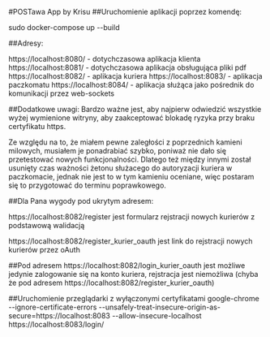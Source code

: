 #POSTawa App by Krisu
##Uruchomienie aplikacji poprzez komendę:

sudo docker-compose up --build

##Adresy:

https://localhost:8080/    - dotychczasowa aplikacja klienta
https://localhost:8081/    - dotychczasowa aplikacja obsługująca pliki pdf
https://localhost:8082/    - aplikacja kuriera
https://localhost:8083/    - aplikacja paczkomatu
https://localhost:8084/    - aplikacja służąca jako pośrednik do komunikacji przez web-sockets


##Dodatkowe uwagi:
Bardzo ważne jest, aby najpierw odwiedzić wszystkie wyżej wymienione witryny, aby zaakceptować blokadę ryzyka przy braku certyfikatu https.

Ze względu na to, że miałem pewne zaległości z poprzednich kamieni milowych, musiałem je ponadrabiać szybko, poniważ nie dało się przetestować nowych funkcjonalności. Dlatego też między innymi został usunięty czas ważności żetonu służacego do autoryzacji kuriera w paczkomacie, jednak nie jest to w tym kamieniu oceniane, więc postaram się to przygotować do terminu poprawkowego.


##Dla Pana wygody pod ukrytym adresem:

https://localhost:8082/register
jest formularz rejstracji nowych kurierów z podstawową walidacją

https://localhost:8082/register_kurier_oauth
jest link do rejstracji nowych kurierów przez oAuth




##Pod adresem
https://localhost:8082/login_kurier_oauth
jest możliwe jedynie zalogowanie się na konto kuriera, rejstracja jest niemożliwa (chyba że pod adresem https://localhost:8082/register_kurier_oauth)



##Uruchomienie przeglądarki z wyłączonymi certyfikatami
google-chrome --ignore-certificate-errors --unsafely-treat-insecure-origin-as-secure=https://localhost:8083 --allow-insecure-localhost https://localhost:8083/login/
